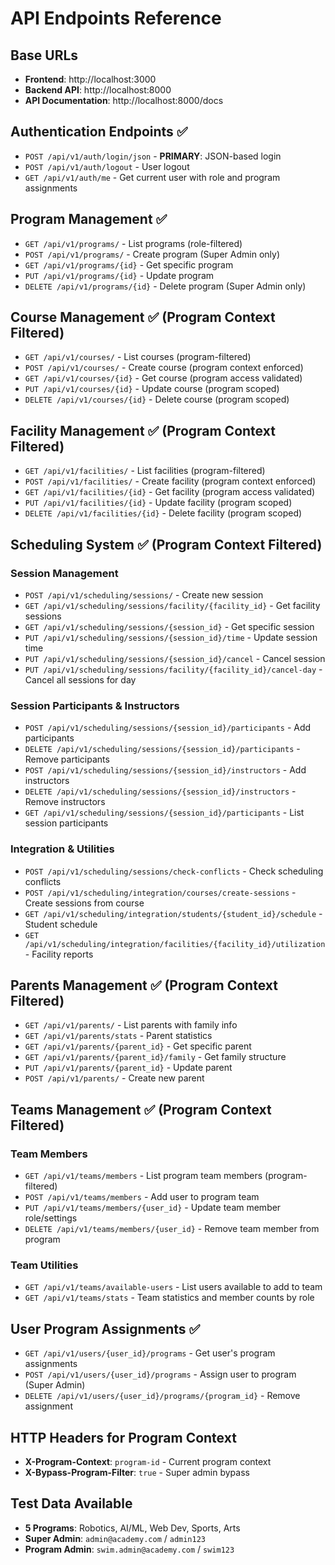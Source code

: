 # API Endpoints Reference

## Base URLs
- **Frontend**: http://localhost:3000
- **Backend API**: http://localhost:8000
- **API Documentation**: http://localhost:8000/docs

## Authentication Endpoints ✅
- `POST /api/v1/auth/login/json` - **PRIMARY**: JSON-based login
- `POST /api/v1/auth/logout` - User logout
- `GET /api/v1/auth/me` - Get current user with role and program assignments

## Program Management ✅
- `GET /api/v1/programs/` - List programs (role-filtered)
- `POST /api/v1/programs/` - Create program (Super Admin only)
- `GET /api/v1/programs/{id}` - Get specific program
- `PUT /api/v1/programs/{id}` - Update program
- `DELETE /api/v1/programs/{id}` - Delete program (Super Admin only)

## Course Management ✅ (Program Context Filtered)
- `GET /api/v1/courses/` - List courses (program-filtered)
- `POST /api/v1/courses/` - Create course (program context enforced)
- `GET /api/v1/courses/{id}` - Get course (program access validated)
- `PUT /api/v1/courses/{id}` - Update course (program scoped)
- `DELETE /api/v1/courses/{id}` - Delete course (program scoped)

## Facility Management ✅ (Program Context Filtered)
- `GET /api/v1/facilities/` - List facilities (program-filtered)
- `POST /api/v1/facilities/` - Create facility (program context enforced)
- `GET /api/v1/facilities/{id}` - Get facility (program access validated)
- `PUT /api/v1/facilities/{id}` - Update facility (program scoped)
- `DELETE /api/v1/facilities/{id}` - Delete facility (program scoped)

## Scheduling System ✅ (Program Context Filtered)
### Session Management
- `POST /api/v1/scheduling/sessions/` - Create new session
- `GET /api/v1/scheduling/sessions/facility/{facility_id}` - Get facility sessions
- `GET /api/v1/scheduling/sessions/{session_id}` - Get specific session
- `PUT /api/v1/scheduling/sessions/{session_id}/time` - Update session time
- `PUT /api/v1/scheduling/sessions/{session_id}/cancel` - Cancel session
- `PUT /api/v1/scheduling/sessions/facility/{facility_id}/cancel-day` - Cancel all sessions for day

### Session Participants & Instructors
- `POST /api/v1/scheduling/sessions/{session_id}/participants` - Add participants
- `DELETE /api/v1/scheduling/sessions/{session_id}/participants` - Remove participants
- `POST /api/v1/scheduling/sessions/{session_id}/instructors` - Add instructors
- `DELETE /api/v1/scheduling/sessions/{session_id}/instructors` - Remove instructors
- `GET /api/v1/scheduling/sessions/{session_id}/participants` - List session participants

### Integration & Utilities
- `POST /api/v1/scheduling/sessions/check-conflicts` - Check scheduling conflicts
- `POST /api/v1/scheduling/integration/courses/create-sessions` - Create sessions from course
- `GET /api/v1/scheduling/integration/students/{student_id}/schedule` - Student schedule
- `GET /api/v1/scheduling/integration/facilities/{facility_id}/utilization` - Facility reports

## Parents Management ✅ (Program Context Filtered)
- `GET /api/v1/parents/` - List parents with family info
- `GET /api/v1/parents/stats` - Parent statistics
- `GET /api/v1/parents/{parent_id}` - Get specific parent
- `GET /api/v1/parents/{parent_id}/family` - Get family structure
- `PUT /api/v1/parents/{parent_id}` - Update parent
- `POST /api/v1/parents/` - Create new parent

## Teams Management ✅ (Program Context Filtered)
### Team Members
- `GET /api/v1/teams/members` - List program team members (program-filtered)
- `POST /api/v1/teams/members` - Add user to program team
- `PUT /api/v1/teams/members/{user_id}` - Update team member role/settings
- `DELETE /api/v1/teams/members/{user_id}` - Remove team member from program

### Team Utilities
- `GET /api/v1/teams/available-users` - List users available to add to team
- `GET /api/v1/teams/stats` - Team statistics and member counts by role

## User Program Assignments ✅
- `GET /api/v1/users/{user_id}/programs` - Get user's program assignments
- `POST /api/v1/users/{user_id}/programs` - Assign user to program (Super Admin)
- `DELETE /api/v1/users/{user_id}/programs/{program_id}` - Remove assignment

## HTTP Headers for Program Context
- **X-Program-Context**: `program-id` - Current program context
- **X-Bypass-Program-Filter**: `true` - Super admin bypass

## Test Data Available
- **5 Programs**: Robotics, AI/ML, Web Dev, Sports, Arts
- **Super Admin**: `admin@academy.com` / `admin123`
- **Program Admin**: `swim.admin@academy.com` / `swim123`